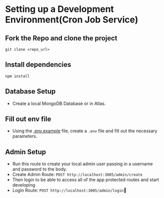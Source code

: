 # Setting up a Development Environment(Cron Job Service)

## Fork the Repo and clone the project
`git clone <repo_url>`

## Install dependencies
`npm install`

## Database Setup
 - Create a local MongoDB Database or in Atlas.

## Fill out env file
 - Using the [.env.example](../../.env.example) file, create a `.env` file and fill out the necessary parameters.

## Admin Setup
 - Run this route to create your local admin user passing in a username and password to the body.
 - Create Admin Route: `POST http://localhost:3005/admin/create`
 - Then login to be able to access all of the app protected routes and start developing
 - Login Route: `POST http://localhost:3005/admin/login`💪